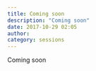 ```yaml
---
title: Coming soon
description: "Coming soon"
date: 2017-10-29 02:05
author:
category: sessions
---
```

Coming soon